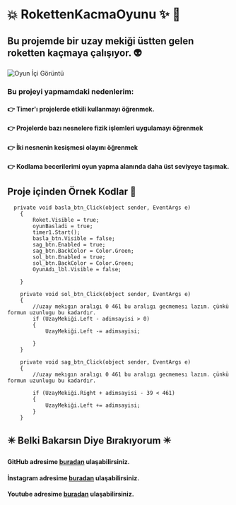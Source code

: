 # :collision: RokettenKacmaOyunu :sparkles: :dizzy:


## Bu projemde bir uzay mekiği üstten gelen roketten kaçmaya çalışıyor. :alien:  
![Oyun İçi Görüntü](https://media.giphy.com/media/v1.Y2lkPTc5MGI3NjExYWU0YzAwOTVlYmYwZTAwNWMxOTYzY2FjNDU4OTk0YTgyNTIwMGU4YSZlcD12MV9pbnRlcm5hbF9naWZzX2dpZklkJmN0PWc/DzvTwK5VrbzPrEFxNN/giphy.gif)


### Bu projeyi yapmamdaki nedenlerim:
#### :point_right: Timer'ı projelerde etkili kullanmayı öğrenmek.
#### :point_right: Projelerde bazı nesnelere fizik işlemleri uygulamayı öğrenmek
#### :point_right: İki nesnenin kesişmesi olayını öğrenmek
#### :point_right: Kodlama becerilerimi oyun yapma alanında daha üst seviyeye taşımak.

## Proje içinden Örnek Kodlar 💾


      private void basla_btn_Click(object sender, EventArgs e)
        {
            Roket.Visible = true;
            oyunBasladi = true;
            timer1.Start();
            basla_btn.Visible = false;
            sag_btn.Enabled = true;
            sag_btn.BackColor = Color.Green;
            sol_btn.Enabled = true;
            sol_btn.BackColor = Color.Green;
            OyunAdı_lbl.Visible = false;

        }

        private void sol_btn_Click(object sender, EventArgs e)
        {
            //uzay mekıgın aralıgı 0 461 bu aralıgı gecmemesı lazım. çünkü formun uzunlugu bu kadardır.
            if (UzayMekiği.Left - adimsayisi > 0)
            {
                UzayMekiği.Left -= adimsayisi;

            }
        }

        private void sag_btn_Click(object sender, EventArgs e)
        {
            //uzay mekıgın aralıgı 0 461 bu aralıgı gecmemesı lazım. çünkü formun uzunlugu bu kadardır.

            if (UzayMekiği.Right + adimsayisi - 39 < 461)
            {
                UzayMekiği.Left += adimsayisi;
            }
        }
        
        
   ## ✴️ Belki Bakarsın Diye Bırakıyorum ✴️
   ####  GitHub adresime [buradan](https://github.com/FurcanY) ulaşabilirsiniz.
   ####  İnstagram adresime [buradan](https://www.instagram.com/y.furcan/) ulaşabilirsiniz.
   ####  Youtube adresime [buradan](https://www.youtube.com/channel/UCQRXjt0lg2jCnp2NqOAO2Ig) ulaşabilirsiniz.
   
